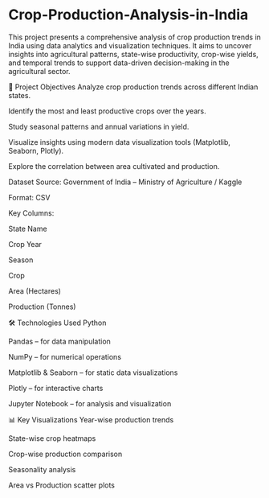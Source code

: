 # Crop-Production-Analysis-in-India
This project presents a comprehensive analysis of crop production trends in India using data analytics and visualization techniques. It aims to uncover insights into agricultural patterns, state-wise productivity, crop-wise yields, and temporal trends to support data-driven decision-making in the agricultural sector.

📌 Project Objectives
Analyze crop production trends across different Indian states.

Identify the most and least productive crops over the years.

Study seasonal patterns and annual variations in yield.

Visualize insights using modern data visualization tools (Matplotlib, Seaborn, Plotly).

Explore the correlation between area cultivated and production.

 Dataset
Source: Government of India – Ministry of Agriculture / Kaggle

Format: CSV

Key Columns:

State Name

Crop Year

Season

Crop

Area (Hectares)

Production (Tonnes)

🛠️ Technologies Used
Python

Pandas – for data manipulation

NumPy – for numerical operations

Matplotlib & Seaborn – for static data visualizations

Plotly – for interactive charts

Jupyter Notebook – for analysis and visualization

📊 Key Visualizations
Year-wise production trends

State-wise crop heatmaps

Crop-wise production comparison

Seasonality analysis

Area vs Production scatter plots

